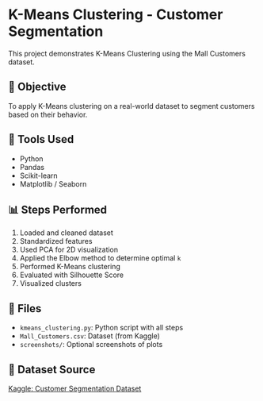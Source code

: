 # K-Means Clustering - Customer Segmentation

This project demonstrates K-Means Clustering using the Mall Customers dataset.

## 📌 Objective
To apply K-Means clustering on a real-world dataset to segment customers based on their behavior.

## 🧰 Tools Used
- Python
- Pandas
- Scikit-learn
- Matplotlib / Seaborn

## 📊 Steps Performed
1. Loaded and cleaned dataset
2. Standardized features
3. Used PCA for 2D visualization
4. Applied the Elbow method to determine optimal `k`
5. Performed K-Means clustering
6. Evaluated with Silhouette Score
7. Visualized clusters

## 📁 Files
- `kmeans_clustering.py`: Python script with all steps
- `Mall_Customers.csv`: Dataset (from Kaggle)
- `screenshots/`: Optional screenshots of plots

## 📎 Dataset Source
[Kaggle: Customer Segmentation Dataset](https://www.kaggle.com/datasets/vjchoudhary7/customer-segmentation-tutorial-in-python)
